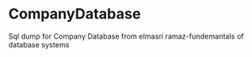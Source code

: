 # CompanyDatabase
Sql dump for Company Database from elmasri ramaz-fundemantals of database systems 
